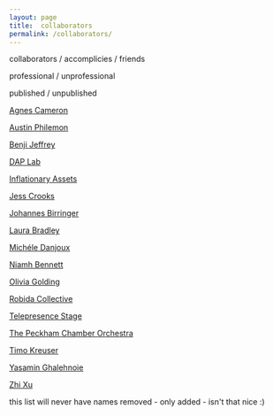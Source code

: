 ```yaml
---
layout: page
title:  collaborators
permalink: /collaborators/
---
```


collaborators / accomplicies / friends

professional / unprofessional

published / unpublished

[Agnes Cameron][agnes_cameron]

[Austin Philemon][austin]

[Benji Jeffrey][benji]

[DAP Lab][dap]

[Inflationary Assets][inflationary]

[Jess Crooks][jess]

[Johannes Birringer][johan]

[Laura Bradley][laura]

[Michéle Danjoux][michele]

[Niamh Bennett][niamh]

[Olivia Golding][olivia]

[Robida Collective][robida]

[Telepresence Stage][telepresencestage]

[The Peckham Chamber Orchestra][pco]

[Timo Kreuser][timo]

[Yasamin Ghalehnoie][yasamin]

[Zhi Xu][zhi]

this list will never have names removed - only added - isn't that nice :) 

[johan]: https://en.wikipedia.org/wiki/Johannes_Birringer
[inflationary]: https://inflationaryassets.com/
[agnes_cameron]: https://agnescameron.info/
[dap]: https://dap-lab.brunel.ac.uk/
[zhi]: https://zhixu.org/
[michele]: https://performingdresslab.com/team-member/michele-danjoux/
[telepresencestage]: https://www.telepresencestage.org
[jess]: https://vimeo.com/jesscrooksfilm
[niamh]: https://www.instagram.com/niamhdidwhat/
[olivia]: https://vimeo.com/258986529
[laura]: https://www.instagram.com/laura_bradley_/
[benji]: https://www.benjijeffrey.com/
[pco]: https://peckhamchamberorchestra.co.uk/
[robida]: https://robidacollective.com/
[timo]: https://ausland.berlin/artist/timo-kreuser
[austin]: https://www.austinphilemon.com/
[yasamin]: https://www.commonplaygrounds.com/